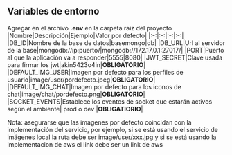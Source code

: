 ## Variables de entorno

Agregar en el archivo **.env** en la carpeta raiz del proyecto
|Nombre|Descripción|Ejemplo|Valor por defecto|
|:-:|:-:|:-:|:-:|
|DB_ID|Nombre de la base de datos|basemongo|db|
|DB_URL|Url al servidor de la base|mongodb://ip:puerto/|mongodb://172.17.0.1:27017/|
|PORT|Puerto al que la aplicación va a responder|5555|8080|
|JWT_SECRET|Clave usada para firmar los jwt|akin5423o4in|**OBLIGATORIO**|
|DEFAULT_IMG_USER|Imagen por defecto para los perfiles de usuario|image/user/pordefecto.jpeg|**OBLIGATORIO**|
|DEFAULT_IMG_CHAT|Imagen por defecto para los iconos de chat|image/chat/pordefecto.png|**OBLIGATORIO**|
|SOCKET_EVENTS|Establece los eventos de socket que estarán activos según el ambiente| prod o dev |**OBLIGATIORIO**|

Nota: asegurarse que las imagenes por defecto coincidan con la implementación del servicio, por ejemplo, si se está usando el servicio de imágenes local la ruta debe ser image/user/xxx.jpg y si se está usando la implementacion de aws el link debe ser un link de aws